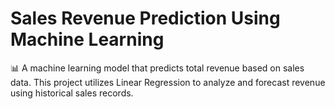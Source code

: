 # Sales Revenue Prediction Using Machine Learning
📊 A machine learning model that predicts total revenue based on sales data. This project utilizes Linear Regression to analyze and forecast revenue using historical sales records.
